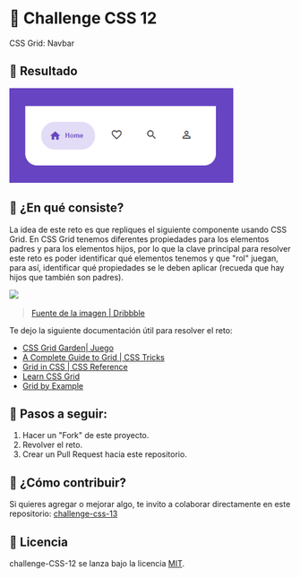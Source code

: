 # 🥕 Challenge CSS 12

CSS Grid: Navbar

## 🐇 Resultado

<kbd>
<img width="400" src="./assets/result.png" />
</kbd>

## 🥕 ¿En qué consiste?

La idea de este reto es que repliques el siguiente componente usando CSS Grid. En CSS Grid tenemos diferentes propiedades para los elementos padres y para los elementos hijos, por lo que la clave principal para resolver este reto es poder identificar qué elementos tenemos y que "rol" juegan, para así, identificar qué propiedades se le deben aplicar (recueda que hay hijos que también son padres).

<kbd>
<img width="400" src="https://i.ibb.co/6wKxCNX/Screen-Shot-2020-07-26-at-3-48-08-AM.png" />
</kbd>

> [Fuente de la imagen | Dribbble](https://dribbble.com/shots/5925052-Bottom-Bar-Navigation-Pattern)

Te dejo la siguiente documentación útil para resolver el reto:

- [CSS Grid Garden| Juego](https://cssgridgarden.com/#es)
- [A Complete Guide to Grid | CSS Tricks](https://css-tricks.com/snippets/css/complete-guide-grid/)
- [Grid in CSS | CSS Reference](https://cssreference.io/css-grid/)
- [Learn CSS Grid](https://learncssgrid.com/)
- [Grid by Example](https://gridbyexample.com/examples/)

## 🥕 Pasos a seguir:

1. Hacer un "Fork" de este proyecto.
2. Revolver el reto.
3. Crear un Pull Request hacia este repositorio.

## 🥕 ¿Cómo contribuir?

Si quieres agregar o mejorar algo, te invito a colaborar directamente en este repositorio: [challenge-css-13](https://github.com/platzimaster/challenge-css-13/)

## 🥕 Licencia

challenge-CSS-12 se lanza bajo la licencia [MIT](https://opensource.org/licenses/MIT).
